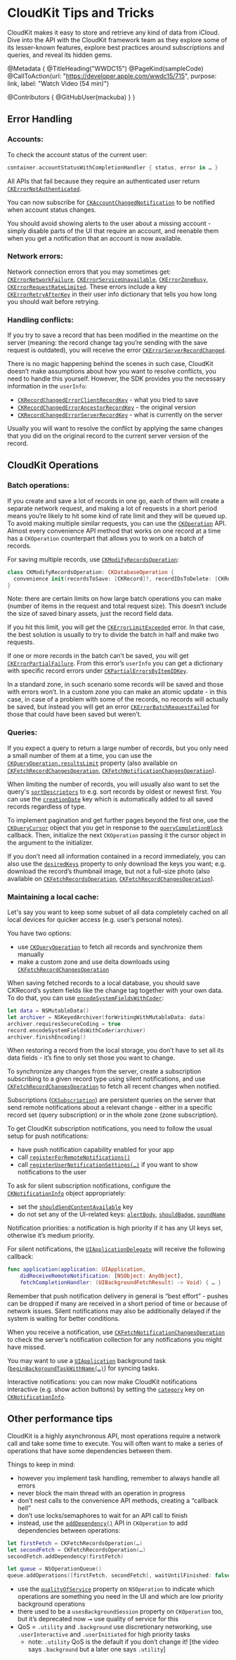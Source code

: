 # CloudKit Tips and Tricks

CloudKit makes it easy to store and retrieve any kind of data from iCloud. Dive into the API with the CloudKit framework team as they explore some of its lesser-known features, explore best practices around subscriptions and queries, and reveal its hidden gems.

@Metadata {
   @TitleHeading("WWDC15")
   @PageKind(sampleCode)
   @CallToAction(url: "https://developer.apple.com/wwdc15/715", purpose: link, label: "Watch Video (54 min)")

   @Contributors {
      @GitHubUser(mackuba)
   }
}



## Error Handling

### Accounts:

To check the account status of the current user:

```swift
container.accountStatusWithCompletionHandler { status, error in … }
```

All APIs that fail because they require an authenticated user return [`CKErrorNotAuthenticated`](https://developer.apple.com/documentation/cloudkit/ckerror/code/notauthenticated).

You can now subscribe for [`CKAccountChangedNotification`](https://developer.apple.com/documentation/foundation/nsnotification/name/1399172-ckaccountchanged) to be notified when account status changes.

You should avoid showing alerts to the user about a missing account - simply disable parts of the UI that require an account, and reenable them when you get a notification that an account is now available.

### Network errors:

Network connection errors that you may sometimes get: [`CKErrorNetworkFailure`](https://developer.apple.com/documentation/cloudkit/ckerror/code/networkfailure), [`CKErrorServiceUnavailable`](https://developer.apple.com/documentation/cloudkit/ckerror/code/serviceunavailable), [`CKErrorZoneBusy`](https://developer.apple.com/documentation/cloudkit/ckerror/code/zonebusy), [`CKErrorRequestRateLimited`](https://developer.apple.com/documentation/cloudkit/ckerror/code/requestratelimited). These errors include a key [`CKErrorRetryAfterKey`](https://developer.apple.com/documentation/cloudkit/ckerrorretryafterkey) in their user info dictionary that tells you how long you should wait before retrying.

### Handling conflicts:

If you try to save a record that has been modified in the meantime on the server (meaning: the record change tag you’re sending with the save request is outdated), you will receive the error [`CKErrorServerRecordChanged`](https://developer.apple.com/documentation/cloudkit/ckerror/code/serverrecordchanged).

There is no magic happening behind the scenes in such case, CloudKit doesn’t make assumptions about how you want to resolve conflicts, you need to handle this yourself. However, the SDK provides you the necessary information in the `userInfo`:

- [`CKRecordChangedErrorClientRecordKey`](https://developer.apple.com/documentation/cloudkit/ckrecordchangederrorclientrecordkey) - what you tried to save
- [`CKRecordChangedErrorAncestorRecordKey`](https://developer.apple.com/documentation/cloudkit/ckrecordchangederrorserverrecordkey) - the original version
- [`CKRecordChangedErrorServerRecordKey`](https://developer.apple.com/documentation/cloudkit/ckrecordchangederrorancestorrecordkey) - what is currently on the server 

Usually you will want to resolve the conflict by applying the same changes that you did on the original record to the current server version of the record.


## CloudKit Operations

### Batch operations:

If you create and save a lot of records in one go, each of them will create a separate network request, and making a lot of requests in a short period means you’re likely to hit some kind of rate limit and they will be queued up. To avoid making multiple similar requests, you can use the [`CKOperation`](https://developer.apple.com/documentation/cloudkit/ckoperation) API. Almost every convenience API method that works on one record at a time has a `CKOperation` counterpart that allows you to work on a batch of records.

For saving multiple records, use [`CKModifyRecordsOperation`](https://developer.apple.com/documentation/cloudkit/ckmodifyrecordsoperation):

```swift
class CKModifyRecordsOperation: CKDatabaseOperation {
  convenience init(recordsToSave: [CKRecord]?, recordIDsToDelete: [CKRecordID]?)
}
```

Note: there are certain limits on how large batch operations you can make (number of items in the request and total request size). This doesn’t include the size of saved binary assets, just the record field data.

If you hit this limit, you will get the [`CKErrorLimitExceeded`](https://developer.apple.com/documentation/cloudkit/ckerror/code/limitexceeded) error. In that case, the best solution is usually to try to divide the batch in half and make two requests.

If one or more records in the batch can’t be saved, you will get [`CKErrorPartialFailure`](https://developer.apple.com/documentation/cloudkit/ckerror/code/partialfailure). From this error’s `userInfo` you can get a dictionary with specific record errors under [`CKPartialErrorsByItemIDKey`](https://developer.apple.com/documentation/cloudkit/ckpartialerrorsbyitemidkey).

In a standard zone, in such scenario some records will be saved and those with errors won’t. In a custom zone you can make an atomic update - in this case, in case of a problem with some of the records, no records will actually be saved, but instead you will get an error [`CKErrorBatchRequestFailed`](https://developer.apple.com/documentation/cloudkit/ckerror/code/batchrequestfailed) for those that could have been saved but weren’t.


### Queries:

If you expect a query to return a large number of records, but you only need a small number of them at a time, you can use the [`CKQueryOperation.resultsLimit`](https://developer.apple.com/documentation/cloudkit/ckqueryoperation/1515078-resultslimit) property (also available on [`CKFetchRecordChangesOperation`](https://developer.apple.com/documentation/cloudkit/ckfetchrecordchangesoperation), [`CKFetchNotificationChangesOperation`](https://developer.apple.com/documentation/cloudkit/ckfetchnotificationchangesoperation)).

When limiting the number of records, you will usually also want to set the query's [`sortDescriptors`](https://developer.apple.com/documentation/cloudkit/ckquery/1413121-sortdescriptors) to e.g. sort records by oldest or newest first. You can use the [`creationDate`](https://developer.apple.com/documentation/cloudkit/ckrecord/1462223-creationdate) key which is automatically added to all saved records regardless of type.

To implement pagination and get further pages beyond the first one, use the [`CKQueryCursor`](https://developer.apple.com/documentation/cloudkit/ckqueryoperation/cursor) object that you get in response to the [`queryCompletionBlock`](https://developer.apple.com/documentation/cloudkit/ckqueryoperation/1515067-querycompletionblock) callback. Then, initialize the next `CKOperation` passing it the cursor object in the argument to the initializer.

If you don’t need all information contained in a record immediately, you can also use the [`desiredKeys`](https://developer.apple.com/documentation/cloudkit/ckqueryoperation/3003370-desiredkeys) property to only download the keys you want; e.g. download the record’s thumbnail image, but not a full-size photo (also available on [`CKFetchRecordsOperation`](https://developer.apple.com/documentation/cloudkit/ckfetchrecordsoperation), [`CKFetchRecordChangesOperation`](https://developer.apple.com/documentation/cloudkit/ckfetchrecordchangesoperation)).


### Maintaining a local cache:

Let's say you want to keep some subset of all data completely cached on all local devices for quicker access (e.g. user’s personal notes).

You have two options:

- use [`CKQueryOperation`](https://developer.apple.com/documentation/cloudkit/ckqueryoperation) to fetch all records and synchronize them manually
- make a custom zone and use delta downloads using [`CKFetchRecordChangesOperation`](https://developer.apple.com/documentation/cloudkit/ckfetchrecordchangesoperation)

When saving fetched records to a local database, you should save CKRecord’s system fields like the change tag together with your own data. To do that, you can use [`encodeSystemFieldsWithCoder`](https://developer.apple.com/documentation/cloudkit/ckrecord/1462200-encodesystemfields):

```swift
let data = NSMutableData()
let archiver = NSKeyedArchiver(forWritingWithMutableData: data)
archiver.requiresSecureCoding = true
record.encodeSystemFieldsWithCoder(archiver)
archiver.finishEncoding()
```

When restoring a record from the local storage, you don’t have to set all its data fields - it’s fine to only set those you want to change.

To synchronize any changes from the server, create a subscription subscribing to a given record type using silent notifications, and use [`CKFetchRecordChangesOperation`](https://developer.apple.com/documentation/cloudkit/ckfetchrecordchangesoperation) to fetch all recent changes when notified.

Subscriptions ([`CKSubscription`](https://developer.apple.com/documentation/cloudkit/cksubscription)) are persistent queries on the server that send remote notifications about a relevant change - either in a specific record set (query subscription) or in the whole zone (zone subscription).

To get CloudKit subscription notifications, you need to follow the usual setup for push notifications:

- have push notification capability enabled for your app
- call [`registerForRemoteNotifications()`](https://developer.apple.com/documentation/uikit/uiapplication/1623078-registerforremotenotifications)
- call [`registerUserNotificationSettings(…)`](https://developer.apple.com/documentation/uikit/uiapplication/1622932-registerusernotificationsettings) if you want to show notifications to the user

To ask for silent subscription notifications, configure the [`CKNotificationInfo`](https://developer.apple.com/documentation/cloudkit/cknotificationinfo) object appropriately:

- set the [`shouldSendContentAvailable`](https://developer.apple.com/documentation/cloudkit/cknotificationinfo/1515110-shouldsendcontentavailable) key
- do not set any of the UI-related keys: [`alertBody`](https://developer.apple.com/documentation/cloudkit/cknotificationinfo/1515270-alertbody), [`shouldBadge`](https://developer.apple.com/documentation/cloudkit/cknotificationinfo/1514996-shouldbadge), [`soundName`](https://developer.apple.com/documentation/cloudkit/cknotificationinfo/1514987-soundname)

Notification priorities: a notification is high priority if it has any UI keys set, otherwise it’s medium priority.

For silent notifications, the [`UIApplicationDelegate`](https://developer.apple.com/documentation/uikit/uiapplicationdelegate) will receive the following callback:

```swift
func application(application: UIApplication,
    didReceiveRemoteNotification: [NSObject: AnyObject],
    fetchCompletionHandler: (UIBackgroundFetchResult) -> Void) { … }
```

Remember that push notification delivery in general is “best effort” - pushes can be dropped if many are received in a short period of time or because of network issues. Silent notifications may also be additionally delayed if the system is waiting for better conditions.

When you receive a notification, use [`CKFetchNotificationChangesOperation`](https://developer.apple.com/documentation/cloudkit/ckfetchnotificationchangesoperation) to check the server’s notification collection for any notifications you might have missed.

You may want to use a [`UIApplication`](https://developer.apple.com/documentation/uikit/uiapplication) background task ([`beginBackgroundTaskWithName(…)`](https://developer.apple.com/documentation/uikit/uiapplication/1623031-beginbackgroundtask)) for syncing tasks.

Interactive notifications: you can now make CloudKit notifications interactive (e.g. show action buttons) by setting the [`category`](https://developer.apple.com/documentation/cloudkit/cknotificationinfo/1515082-category) key on [`CKNotificationInfo`](https://developer.apple.com/documentation/cloudkit/cknotificationinfo).


## Other performance tips

CloudKit is a highly asynchronous API, most operations require a network call and take some time to execute. You will often want to make a series of operations that have some dependencies between them.

Things to keep in mind:

- however you implement task handling, remember to always handle all errors
- never block the main thread with an operation in progress
- don’t nest calls to the convenience API methods, creating a “callback hell”
- don’t use locks/semaphores to wait for an API call to finish
- instead, use the [`addDependency()`](https://developer.apple.com/documentation/foundation/operation/1412859-adddependency) API in `CKOperation` to add dependencies between operations:

```swift
let firstFetch = CKFetchRecordsOperation(…)
let secondFetch = CKFetchRecordsOperation(…)
secondFetch.addDependency(firstFetch)

let queue = NSOperationQueue()
queue.addOperations([firstFetch, secondFetch], waitUntilFinished: false)
```

- use the [`qualityOfService`](https://developer.apple.com/documentation/foundation/operation/1413553-qualityofservice) property on `NSOperation` to indicate which operations are something you need in the UI and which are low priority background operations
- there used to be a `usesBackgroundSession` property on `CKOperation` too, but it’s deprecated now ⭢ use quality of service for this
- QoS = `.utility` and `.background` use discretionary networking, use `.userInteractive` and `.userInitiated` for high priority tasks
  - note: `.utility` QoS is the default if you don’t change it! [the video says `.background` but a later one says `.utility`]
